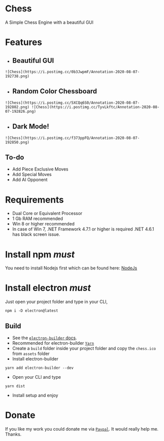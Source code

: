 # Chess
A Simple Chess Engine with a beautiful GUI

# Features
- ## Beautiful GUI 
```![Chess](https://i.postimg.cc/0b3JwpmF/Annotation-2020-08-07-192738.png)```
- ## Random Color Chessboard 
```![Chess](https://i.postimg.cc/5XCQq6S0/Annotation-2020-08-07-192802.png) ![Chess](https://i.postimg.cc/TyvLkftc/Annotation-2020-08-07-192826.png) ```
- ## Dark Mode! 
```![Chess](https://i.postimg.cc/f373ppFQ/Annotation-2020-08-07-192850.png)```

## To-do
- Add Piece Exclusive Moves
- Add Special Moves
- Add AI Opponent

# Requirements

- Dual Core or Equivalent Processor
- 1 Gb RAM recommended
- Win 8 or higher recommended
- In case of Win 7, .NET Framework 4.7.1 or higher is required .NET 4.6.1 has black screen issue.

# Install npm _must_
You need to install Nodejs first which can be found here:
[NodeJs](https://nodejs.org)

# Install electron _must_
Just open your project folder and type in your CLI,
```
npm i -D electron@latest
```

## Build

- See the [`electron-builder` docs](https://www.electron.build/multi-platform-build).
- Recommended for electron-builder [`Yarn`](https://yarnpkg.com/en/docs/install#windows-stable)
- Create a `build` folder inside your project folder and copy the `chess.ico` from `assets` folder
- Install electron-builder
```
yarn add electron-builder --dev
```
- Open your CLI and type
```
yarn dist
```
- Install setup and enjoy

# Donate

If you like my work you could donate me via [`Paypal`](https://www.paypal.me/rijustone).
It would really help me. Thanks.
